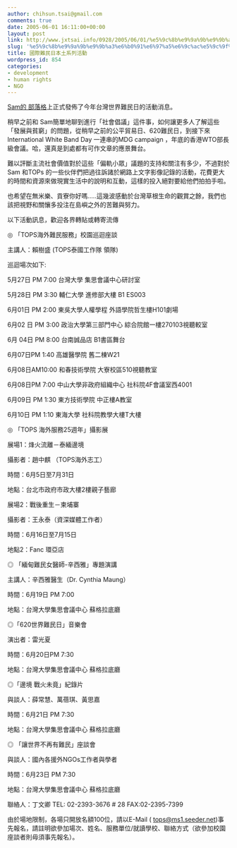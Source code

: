 ```yaml
---
author: chihsun.tsai@gmail.com
comments: true
date: 2005-06-01 16:11:00+00:00
layout: post
link: http://www.jxtsai.info/0928/2005/06/01/%e5%9c%8b%e9%9a%9b%e9%9b%a3%e6%b0%91%e6%97%a5%e6%9c%ac%e5%9c%9f%e7%b3%bb%e5%88%97%e6%b4%bb%e5%8b%95/
slug: '%e5%9c%8b%e9%9a%9b%e9%9b%a3%e6%b0%91%e6%97%a5%e6%9c%ac%e5%9c%9f%e7%b3%bb%e5%88%97%e6%b4%bb%e5%8b%95'
title: 國際難民日本土系列活動
wordpress_id: 854
categories:
- development
- human rights
- NGO
---
```


[Sam的 部落格](http://www.timayouth.org/plog/11)上正式發佈了今年台灣世界難民日的活動消息。  
  
稍早之前和 Sam簡單地聊到進行「社會倡議」這件事，如何讓更多人了解這些「發展與貧窮」的問題，從稍早之前的公平貿易日、620難民日，到接下來International White Band Day 一連串的MDG campaign  ，年底的香港WTO部長級會議。哈，還真是到處都有可作文章的應景舞台。  
  
難以評斷主流社會價值對於這些「偏軌小眾」議題的支持和關注有多少，不過對於Sam 和TOPs 的一些伙伴們把過往訴諸於網路上文字影像記錄的活動，花費更大的時間和資源來做現實生活中的說明和互動，這樣的投入絕對要給他們拍拍手啦。  
  
也希望在無米樂、貢寮你好嗎.....這幾波感動於台灣草根生命的觀賞之餘，我們也該把視野和關懹多投注在島嶼之外的苦難與努力。  
  
以下活動訊息，歡迎各界轉貼或轉寄流傳  
  
  
◎ 「TOPS海外難民服務」校園巡迴座談  
  
主講人：賴樹盛 (TOPS泰國工作隊 領隊)  
  
巡迴場次如下:  
  
5月27日 PM 7:00 台灣大學 集思會議中心研討室  
  
5月28日 PM 3:30 輔仁大學 進修部大樓 B1 ES003  
  
6月01日 PM 2:00 東吳大學人權學程 外語學院哲生樓H101劇場  
  
6月02 日 PM 3:00 政治大學第三部門中心 綜合院館一樓270103視聽較室  
  
6月 04日 PM 8:00 台南誠品店 B1書區舞台  
  
6月07日PM 1:40 高雄醫學院 舊二棟W21  
  
6月08日AM10:00 和春技術學院 大寮校區510視聽教室  
  
6月08日PM 7:00 中山大學非政府組織中心 社科院4F會議室西4001  
  
6月09日 PM 1:30 東方技術學院 中正樓A教室  
  
6月10日 PM 1:10 東海大學 社科院教學大樓T大樓  
  
◎ 「TOPS 海外服務25週年」攝影展  
  
展場1：烽火流離－泰緬邊境  
  
攝影者：趙中麒 （TOPS海外志工）  
  
時間：6月5日至7月31日  
  
地點：台北市政府市政大樓2樓親子藝廊  
  
展場2：戰後重生－柬埔寨  
  
攝影者：王永泰（資深媒體工作者）  
  
時間：6月16日至7月15日  
  
地點2：Fanc 環亞店  
  
◎ 「緬甸難民女醫師-辛西雅」專題演講  
  
主講人：辛西雅醫生（Dr. Cynthia Maung）  
  
時間：6月19日 PM 7:00  
  
地點：台灣大學集思會議中心 蘇格拉底廳  
  
◎「620世界難民日」音樂會  
  
演出者：雷光夏  
  
時間：6月20日PM 7:30  
  
地點：台灣大學集思會議中心 蘇格拉底廳  
  
◎「邊境 戰火未竟」紀錄片  
  
與談人：薛常慧、萬蓓琪、黃思嘉  
  
時間：6月21日 PM 7:30  
  
地點：台灣大學集思會議中心 蘇格拉底廳  
  
◎ 「讓世界不再有難民」座談會  
  
與談人：國內各援外NGOs工作者與學者  
  
時間：6月23日 PM 7:30  
  
地點：台灣大學集思會議中心 蘇格拉底廳  
  
聯絡人：丁文卿 TEL: 02-2393-3676 # 28 FAX:02-2395-7399  
  
由於場地限制，各場只開放名額100位，請以E-Mail ( tops@ms1.seeder.net)事先報名，請註明欲參加場次、姓名、服務單位/就讀學校、聯絡方式（欲參加校園座談者則毋須事先報名）。
